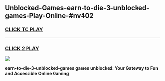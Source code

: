 
## Unblocked-Games-earn-to-die-3-unblocked-games-Play-Online-#nv402
<h3>
<a href="https://premium.freeplayer.one?title=earn-to-die-3-unblocked-games&ref=27F">CLICK TO PLAY</a></h3>
<hr>

<h3>
<a href="https://premium.freeplayer.one?title=earn-to-die-3-unblocked-games&ref=27F">CLICK 2 PLAY</a>
  
</h3>

<a href="https://premium.freeplayer.one?title=earn-to-die-3-unblocked-games&ref=27F"><img src="https://clearcache.store/games.png"></a>


**earn-to-die-3-unblocked-games games unblocked: Your Gateway to Fun and Accessible Online Gaming**
